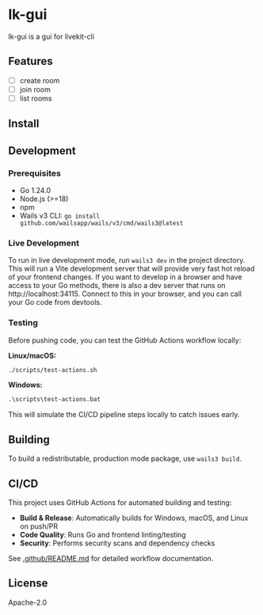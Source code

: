 # lk-gui

lk-gui is a gui for livekit-cli

## Features

- [ ] create room
- [ ] join room
- [ ] list rooms

## Install

## Development

### Prerequisites

- Go 1.24.0
- Node.js (>=18)
- npm
- Wails v3 CLI: `go install github.com/wailsapp/wails/v3/cmd/wails3@latest`

### Live Development

To run in live development mode, run `wails3 dev` in the project directory. This will run a Vite development
server that will provide very fast hot reload of your frontend changes. If you want to develop in a browser
and have access to your Go methods, there is also a dev server that runs on http://localhost:34115. Connect
to this in your browser, and you can call your Go code from devtools.

### Testing

Before pushing code, you can test the GitHub Actions workflow locally:

**Linux/macOS:**
```bash
./scripts/test-actions.sh
```

**Windows:**
```cmd
.\scripts\test-actions.bat
```

This will simulate the CI/CD pipeline steps locally to catch issues early.

## Building

To build a redistributable, production mode package, use `wails3 build`.

## CI/CD

This project uses GitHub Actions for automated building and testing:

- **Build & Release**: Automatically builds for Windows, macOS, and Linux on push/PR
- **Code Quality**: Runs Go and frontend linting/testing
- **Security**: Performs security scans and dependency checks

See [.github/README.md](.github/README.md) for detailed workflow documentation.

## License

Apache-2.0
